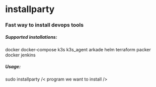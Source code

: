 # installparty
### Fast way to install devops tools

##### Supported installations:
docker
docker-compose
k3s
k3s_agent
arkade
helm
terraform
packer
docker
jenkins

##### Usage: 
sudo installparty  /< program we want to install />
